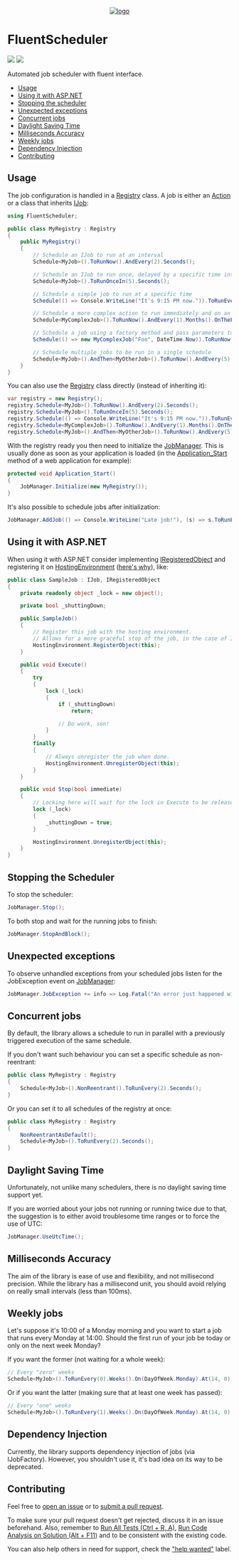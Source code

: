 <p align="center">
    <a href="#fluentscheduler">
        <img alt="logo" src="Logo/logo-200x200.png">
    </a>
</p>

# FluentScheduler

[![][build-img]][build]
[![][nuget-img]][nuget]

Automated job scheduler with fluent interface.

* [Usage](#usage)
* [Using it with ASP.NET](#using-it-with-aspnet)
* [Stopping the scheduler](#stopping-the-scheduler)
* [Unexpected exceptions](#unexpected-exceptions)
* [Concurrent jobs](#concurrent-jobs)
* [Daylight Saving Time](#daylight-saving-time)
* [Milliseconds Accuracy](#milliseconds-accuracy)
* [Weekly jobs](#weekly-jobs)
* [Dependency Injection](#dependency-injection)
* [Contributing](#contributing)

[build]:     https://ci.appveyor.com/project/TallesL/fluentscheduler
[build-img]: https://ci.appveyor.com/api/projects/status/github/fluentscheduler/fluentscheduler?svg=true
[nuget]:     https://www.nuget.org/packages/FluentScheduler
[nuget-img]: https://badge.fury.io/nu/fluentscheduler.svg

## Usage

The job configuration is handled in a [Registry] class. A job is either an [Action] or a class that inherits [IJob]:

```cs
using FluentScheduler;

public class MyRegistry : Registry
{
    public MyRegistry()
    {
        // Schedule an IJob to run at an interval
        Schedule<MyJob>().ToRunNow().AndEvery(2).Seconds();

        // Schedule an IJob to run once, delayed by a specific time interval
        Schedule<MyJob>().ToRunOnceIn(5).Seconds();

        // Schedule a simple job to run at a specific time
        Schedule(() => Console.WriteLine("It's 9:15 PM now.")).ToRunEvery(1).Days().At(21, 15);

        // Schedule a more complex action to run immediately and on an monthly interval
        Schedule<MyComplexJob>().ToRunNow().AndEvery(1).Months().OnTheFirst(DayOfWeek.Monday).At(3, 0);

        // Schedule a job using a factory method and pass parameters to the constructor.
        Schedule(() => new MyComplexJob("Foo", DateTime.Now)).ToRunNow().AndEvery(2).Seconds();

        // Schedule multiple jobs to be run in a single schedule
        Schedule<MyJob>().AndThen<MyOtherJob>().ToRunNow().AndEvery(5).Minutes();
    }
}
```

You can also use the [Registry] class directly (instead of inheriting it):

```cs
var registry = new Registry();
registry.Schedule<MyJob>().ToRunNow().AndEvery(2).Seconds();
registry.Schedule<MyJob>().ToRunOnceIn(5).Seconds();
registry.Schedule(() => Console.WriteLine("It's 9:15 PM now.")).ToRunEvery(1).Days().At(21, 15);
registry.Schedule<MyComplexJob>().ToRunNow().AndEvery(1).Months().OnTheFirst(DayOfWeek.Monday).At(3, 0);
registry.Schedule<MyJob>().AndThen<MyOtherJob>().ToRunNow().AndEvery(5).Minutes();
```

With the registry ready you then need to initialize the [JobManager]. This is usually done as soon as your application is loaded (in the [Application_Start] method of a web application for example):

```cs
protected void Application_Start()
{
    JobManager.Initialize(new MyRegistry());
} 
```

It's also possible to schedule jobs after initialization:

```cs
JobManager.AddJob(() => Console.WriteLine("Late job!"), (s) => s.ToRunEvery(5).Seconds());
```

[JobManager]: Library/JobManager.cs
[Registry]:          Library/Registry.cs
[IJob]:              Library/IJob.cs
[Action]:            https://msdn.microsoft.com/library/System.Action
[Application_Start]: https://msdn.microsoft.com/library/ms178473

## Using it with ASP.NET

When using it with ASP.NET consider implementing [IRegisteredObject] and registering it on [HostingEnvironment]&nbsp;([here's why](http://haacked.com/archive/2011/10/16/the-dangers-of-implementing-recurring-background-tasks-in-asp-net.aspx)), like:

```cs
public class SampleJob : IJob, IRegisteredObject
{
    private readonly object _lock = new object();

    private bool _shuttingDown;

    public SampleJob()
    {
        // Register this job with the hosting environment.
        // Allows for a more graceful stop of the job, in the case of IIS shutting down.
        HostingEnvironment.RegisterObject(this);
    }

    public void Execute()
    {
        try
        {
            lock (_lock)
            {
                if (_shuttingDown)
                    return;

                // Do work, son!
            }
        }
        finally
        {
            // Always unregister the job when done.
            HostingEnvironment.UnregisterObject(this);
        }
    }

    public void Stop(bool immediate)
    {
        // Locking here will wait for the lock in Execute to be released until this code can continue.
        lock (_lock)
        {
            _shuttingDown = true;
        }

        HostingEnvironment.UnregisterObject(this);
    }
}
```

[IRegisteredObject]: https://msdn.microsoft.com/library/System.Web.Hosting.IRegisteredObject
[HostingEnvironment]: https://msdn.microsoft.com/library/System.Web.Hosting.HostingEnvironment

## Stopping the Scheduler

To stop the scheduler:

```cs
JobManager.Stop();
```

To both stop and wait for the running jobs to finish:

```cs
JobManager.StopAndBlock();
```

## Unexpected exceptions

To observe unhandled exceptions from your scheduled jobs listen for the JobException event on [JobManager]:

```cs
JobManager.JobException += info => Log.Fatal("An error just happened with a scheduled job: " + info.Exception);
```

## Concurrent jobs

By default, the library allows a schedule to run in parallel with a previously triggered execution of the
same schedule.

If you don't want such behaviour you can set a specific schedule as non-reentrant:

```cs
public class MyRegistry : Registry
{
    Schedule<MyJob>().NonReentrant().ToRunEvery(2).Seconds();
}
```

Or you can set it to all schedules of the registry at once:

```cs
public class MyRegistry : Registry
{
    NonReentrantAsDefault();
    Schedule<MyJob>().ToRunEvery(2).Seconds();
}
```

## Daylight Saving Time

Unfortunately, not unlike many schedulers, there is no daylight saving time support yet.

If you are worried about your jobs not running or running twice due to that, the suggestion is to either avoid troublesome time ranges or to force the use of UTC:

```cs
JobManager.UseUtcTime();
```

## Milliseconds Accuracy

The aim of the library is ease of use and flexibility, and not millisecond precision.  While the library has a millisecond unit, you should avoid relying on really small intervals (less than 100ms).

## Weekly jobs

Let's suppose it's 10:00 of a Monday morning and you want to start a job that runs every Monday at 14:00.
Should the first run of your job be today or only on the next week Monday?

If you want the former (not waiting for a whole week):

```cs
// Every "zero" weeks
Schedule<MyJob>().ToRunEvery(0).Weeks().On(DayOfWeek.Monday).At(14, 0);
```

Or if you want the latter (making sure that at least one week has passed):

```cs
// Every "one" weeks
Schedule<MyJob>().ToRunEvery(1).Weeks().On(DayOfWeek.Monday).At(14, 0);
```

## Dependency Injection

Currently, the library supports dependency injection of jobs (via IJobFactory). However, you shouldn't use it, it's bad idea on its way to be deprecated.

## Contributing

Feel free to [open an issue] or to [submit a pull request].

To make sure your pull request doesn't get rejected, discuss it in an issue beforehand. Also, remember to [Run All Tests (Ctrl + R, A)], [Run Code Analysis on Solution (Alt + F11)] and to be consistent with the existing code.

You can also help others in need for support, check the ["help wanted"] label.

[open an issue]: https://github.com/fluentscheduler/FluentScheduler/issues
[submit a pull request]: https://github.com/fluentscheduler/FluentScheduler/pulls
[Run All Tests (Ctrl + R, A)]: https://msdn.microsoft.com/library/ms182470
[Run Code Analysis on Solution (Alt + F11)]: https://msdn.microsoft.com/library/bb907198
["help wanted"]: https://github.com/fluentscheduler/FluentScheduler/issues?q=label:"help%20wanted"
